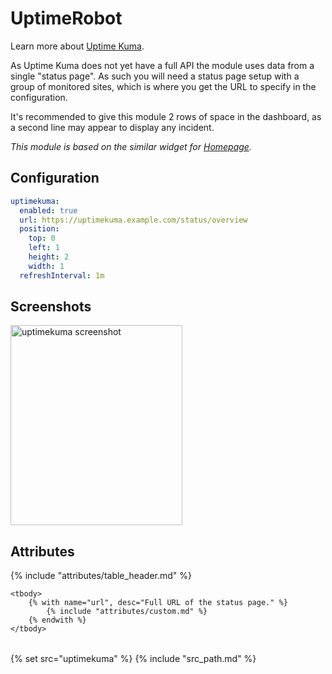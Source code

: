 # UptimeRobot

Learn more about [Uptime Kuma](https://github.com/louislam/uptime-kuma).

As Uptime Kuma does not yet have a full API the module uses data from a single "status page". As such you will need a status page setup with a group of monitored sites, which
is where you get the URL to specify in the configuration.

It's recommended to give this module 2 rows of space in the dashboard, as a second line may appear to display any incident.

<i>This module is based on the similar widget for [Homepage](https://gethomepage.dev/widgets/services/uptime-kuma/).</i>

## Configuration

```yaml
uptimekuma:
  enabled: true
  url: https://uptimekuma.example.com/status/overview
  position:
    top: 0
    left: 1
    height: 2
    width: 1
  refreshInterval: 1m
```

## Screenshots

<img class="screenshot" src="/assets/modules/uptimekuma.png" width="275" height="320" alt="uptimekuma screenshot" />


## Attributes

<table>
    {% include "attributes/table_header.md" %}

    <tbody>
        {% with name="url", desc="Full URL of the status page." %}
            {% include "attributes/custom.md" %}
        {% endwith %}
    </tbody>
</table>

{% set src="uptimekuma" %}
{% include "src_path.md" %}
